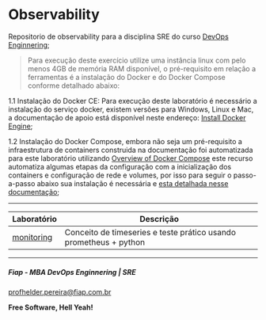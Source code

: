 # Observability
Repositorio de observability para a disciplina SRE do curso [DevOps Enginnering](https://www.fiap.com.br/mba/mba-em-devops-engineering-integration-architecture);

> Para execução deste exercício utilize uma instância linux com pelo menos 4GB de memória RAM disponível, o pré-requisito em relação a ferramentas é a instalação do Docker e do Docker Compose conforme detalhado abaixo:

1.1 Instalação do Docker CE: Para execução deste laboratório é necessário a instalação do serviço docker, existem versões para Windows, Linux e Mac, a documentação de apoio está disponível neste endereço: [Install Docker Engine](https://docs.docker.com/engine/install/);

1.2 Instalação do Docker Compose, embora não seja um pré-requisito a infraestrutura de containers construida na documentação foi automatizada para este laboratório utilizando [Overview of Docker Compose](https://docs.docker.com/compose/) este recurso automatiza algumas etapas da configuração com a inicialização dos containers e configuração de rede e volumes, por isso para seguir o passo-a-passo abaixo sua instalação é necessária e [esta detalhada nesse documentação](https://docs.docker.com/compose/install/);

---

| Laboratório       | Descrição |
|-------------------|-----------|
| [monitoring](https://github.com/FiapDevOps/observability/tree/main/monitoring) | Conceito de timeseries e teste prático usando prometheus + python |

---
##### Fiap - MBA DevOps Enginnering | SRE
profhelder.pereira@fiap.com.br

**Free Software, Hell Yeah!**
